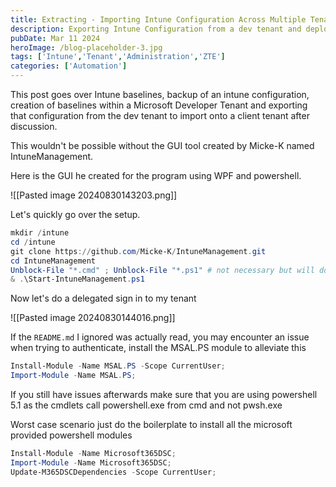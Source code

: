 ```yaml
---
title: Extracting - Importing Intune Configuration Across Multiple Tenants
description: Exporting Intune Configuration from a dev tenant and deploying agreed upon standards in the client tenant. Also allows a manual backup of Intune env.
pubDate: Mar 11 2024
heroImage: /blog-placeholder-3.jpg
tags: ['Intune','Tenant','Administration','ZTE']
categories: ['Automation']
---
```

This post goes over Intune baselines, backup of an intune configuration, creation of baselines within a Microsoft Developer Tenant and exporting that configuration from the dev tenant to import onto a client tenant after discussion.

This wouldn't be possible without the GUI tool created by Micke-K named IntuneManagement.

Here is the GUI he created for the program using WPF and powershell.

![[Pasted image 20240830143203.png]]


Let's quickly go over the setup.

```powershell
mkdir /intune
cd /intune
git clone https://github.com/Micke-K/IntuneManagement.git
cd IntuneManagement
Unblock-File "*.cmd" ; Unblock-File "*.ps1" # not necessary but will do security warning if not performed. (unsigned)
& .\Start-IntuneManagement.ps1

```

Now let's do a delegated sign in to my tenant

![[Pasted image 20240830144016.png]]

If the `README.md` I ignored was actually read, you may encounter an issue when trying to authenticate, install the MSAL.PS module to alleviate this

```powershell
Install-Module -Name MSAL.PS -Scope CurrentUser;
Import-Module -Name MSAL.PS;
```

If you still have issues afterwards make sure that you are using powershell 5.1 as the cmdlets call powershell.exe from cmd and not pwsh.exe

Worst case scenario just do the boilerplate to install all the microsoft provided powershell modules

```powershell
Install-Module -Name Microsoft365DSC;
Import-Module -Name Microsoft365DSC;
Update-M365DSCDependencies -Scope CurrentUser;
```